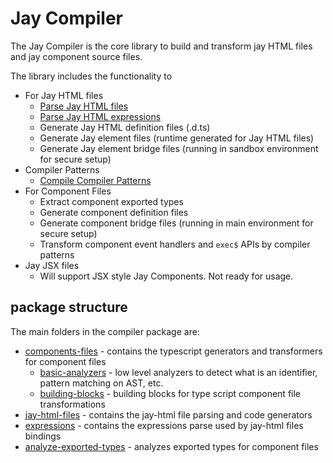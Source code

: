 # Jay Compiler

The Jay Compiler is the core library to build and transform jay HTML files and jay component source files.

The library includes the functionality to

- For Jay HTML files
  - [Parse Jay HTML files](./docs/jay-file.md)
  - [Parse Jay HTML expressions](./docs/jay-file.md#the--binding)
  - Generate Jay HTML definition files (.d.ts)
  - Generate Jay element files (runtime generated for Jay HTML files)
  - Generate Jay element bridge files (running in sandbox environment for secure setup)
- Compiler Patterns
  - [Compile Compiler Patterns](./docs/compiler-patterns.md)
- For Component Files
  - Extract component exported types
  - Generate component definition files
  - Generate component bridge files (running in main environment for secure setup)
  - Transform component event handlers and `exec$` APIs by compiler patterns
- Jay JSX files
  - Will support JSX style Jay Components. Not ready for usage.

## package structure

The main folders in the compiler package are:

- [components-files](lib%2Fcomponents-files) - contains the typescript generators and transformers for component files
  - [basic-analyzers](lib%2Fcomponents-files%2Fbasic-analyzers) - low level analyzers to detect what is an identifier,
    pattern matching on AST, etc.
  - [building-blocks](lib%2Fcomponents-files%2Fbuilding-blocks) - building blocks for type script component file transformations
- [jay-html-files](lib%2Fjay-html-files) - contains the jay-html file parsing and code generators
- [expressions](lib%2Fexpressions) - contains the expressions parse used by jay-html files bindings
- [analyze-exported-types](lib%2Fanalyze-exported-types) - analyzes exported types for component files
